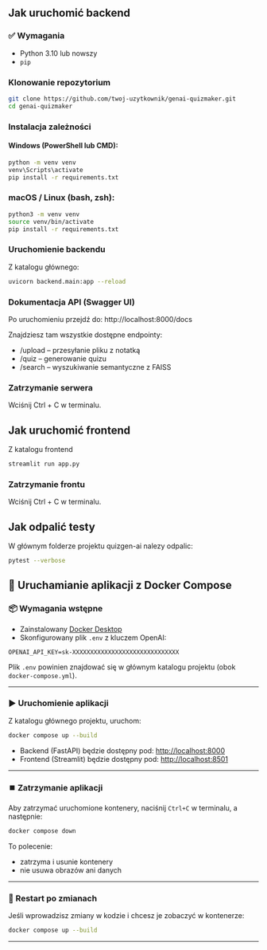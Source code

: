 ## Jak uruchomić backend 

### ✅ Wymagania
- Python 3.10 lub nowszy
- `pip`

### Klonowanie repozytorium
```bash
git clone https://github.com/twoj-uzytkownik/genai-quizmaker.git
cd genai-quizmaker
```

### Instalacja zależności
#### Windows (PowerShell lub CMD):

```bash
python -m venv venv
venv\Scripts\activate
pip install -r requirements.txt
```
### macOS / Linux (bash, zsh):

```bash
python3 -m venv venv
source venv/bin/activate
pip install -r requirements.txt
```

### Uruchomienie backendu

Z katalogu głównego:
```bash
uvicorn backend.main:app --reload
```
### Dokumentacja API (Swagger UI)
Po uruchomieniu przejdź do: http://localhost:8000/docs

Znajdziesz tam wszystkie dostępne endpointy:
- /upload – przesyłanie pliku z notatką
- /quiz – generowanie quizu
- /search – wyszukiwanie semantyczne z FAISS

### Zatrzymanie serwera
Wciśnij Ctrl + C w terminalu.


## Jak uruchomić frontend

Z katalogu frontend

```bash
streamlit run app.py
```

### Zatrzymanie frontu
Wciśnij Ctrl + C w terminalu.


## Jak odpalić testy
W głównym folderze projektu quizgen-ai nalezy odpalic:
```bash
pytest --verbose
```
## 🚀 Uruchamianie aplikacji z Docker Compose

### 📦 Wymagania wstępne

* Zainstalowany [Docker Desktop](https://www.docker.com/products/docker-desktop/)
* Skonfigurowany plik `.env` z kluczem OpenAI:

```
OPENAI_API_KEY=sk-XXXXXXXXXXXXXXXXXXXXXXXXXXXXXX
```

Plik `.env` powinien znajdować się w głównym katalogu projektu (obok `docker-compose.yml`).

---

### ▶️ Uruchomienie aplikacji

Z katalogu głównego projektu, uruchom:

```bash
docker compose up --build
```

* Backend (FastAPI) będzie dostępny pod: [http://localhost:8000](http://localhost:8000)
* Frontend (Streamlit) będzie dostępny pod: [http://localhost:8501](http://localhost:8501)

---

### ⏹️ Zatrzymanie aplikacji

Aby zatrzymać uruchomione kontenery, naciśnij `Ctrl+C` w terminalu, a następnie:

```bash
docker compose down
```

To polecenie:

* zatrzyma i usunie kontenery
* nie usuwa obrazów ani danych

---

### 🔁 Restart po zmianach

Jeśli wprowadzisz zmiany w kodzie i chcesz je zobaczyć w kontenerze:

```bash
docker compose up --build
```

---
